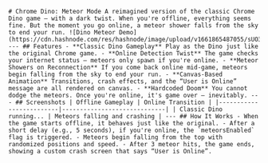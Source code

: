 <pre><code># Chrome Dino: Meteor Mode A reimagined version of the classic Chrome Dino game — with a dark twist. When you're offline, everything seems fine. But the moment you go online, a meteor shower falls from the sky to end your run. ![Dino Meteor Demo](https://cdn.hashnode.com/res/hashnode/image/upload/v1661865487055/sUO3zdyCt.jpg) --- ## Features - **Classic Dino Gameplay** Play as the Dino just like the original Chrome game. - **Online Detection Twist** The game checks your internet status — meteors only spawn if you're online. - **Meteor Showers on Reconnection** If you come back online mid-game, meteors begin falling from the sky to end your run. - **Canvas-Based Animation** Transitions, crash effects, and the “User is Online” message are all rendered on canvas. - **Hardcoded Doom** You cannot dodge the meteors. Once you're online, it's game over — inevitably. --- ## Screenshots | Offline Gameplay | Online Transition | |-------------------------|-----------------------------| | Classic Dino running... | Meteors falling and crashing | --- ## How It Works - When the game starts offline, it behaves just like the original. - After a short delay (e.g., 5 seconds), if you're online, the `meteorsEnabled` flag is triggered. - Meteors begin falling from the top with randomized positions and speed. - After 3 meteor hits, the game ends, showing a custom crash screen that says “User is Online”. </code></pre>
